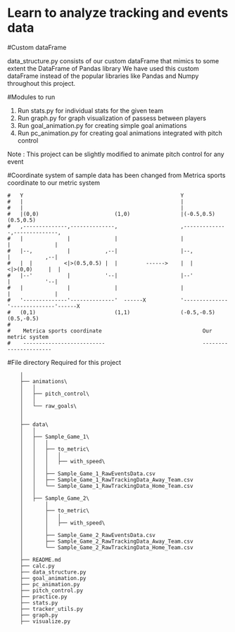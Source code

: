 #   Learn to analyze tracking and events data

 

#Custom dataFrame

data_structure.py consists of our custom dataFrame that mimics to some extent the DataFrame of Pandas library
We have used this custom dataFrame instead of the popular libraries like Pandas and Numpy throughout this project.



#Modules to run

1. Run stats.py for individual stats for the given team
2. Run graph.py for graph visualization of passess between players
3. Run goal_animation.py for creating simple goal animations
4. Run pc_animation.py for creating goal animations integrated with pitch control



Note : This project can be slightly modified to animate pitch control for any event


#Coordinate system of sample data has been changed from Metrica sports coordinate to our metric system 

    #   Y                                                  Y
    #   |                                                  | 
    #   |                                                  |
    #   |(0,0)                        (1,0)                |(-0.5,0.5)                    (0.5,0.5)
    #   ,--------------,--------------,                    ,--------------,--------------,
    #   |              |              |                    |              |              |
    #   |--,           |           ,--|                    |--,           |           ,--|
    #   |  |          <|>(0.5,0.5) |  |         ------>    |  |          <|>(0,0)     |  |
    #   |--'           |           '--|                    |--'           |           '--| 
    #   |              |              |                    |              |              |  
    #   '--------------'--------------'  ------X           '--------------'--------------'------X
    #   (0,1)                         (1,1)                (-0.5,-0.5)                         (0.5,-0.5)
    #
    #    Metrica sports coordinate                                Our metric system
    #    --------------------------                               ----------------------               

        
#File directory Required for this project
    
        │
        ├── animations\
        │   │
        │   ├── pitch_control\
        │   │
        │   └── raw_goals\
        │
        │
        ├── data\
        │   │
        │   ├── Sample_Game_1\
        │   │   │
        │   │   ├── to_metric\
        │   │   │   │
        │   │   │   ├── with_speed\
        │   │   │
        │   │   ├── Sample_Game_1_RawEventsData.csv
        │   │   ├── Sample_Game_1_RawTrackingData_Away_Team.csv
        │   │   └── Sample_Game_1_RawTrackingData_Home_Team.csv
        │   │
        │   ├── Sample_Game_2\
        │       │
        │       ├── to_metric\
        │       │   │
        │       │   ├── with_speed\
        │       │
        │       ├── Sample_Game_2_RawEventsData.csv
        │       ├── Sample_Game_2_RawTrackingData_Away_Team.csv
        │       └── Sample_Game_2_RawTrackingData_Home_Team.csv
        │
        ├── README.md
        ├── calc.py
        ├── data_structure.py
        ├── goal_animation.py
        ├── pc_animation.py
        ├── pitch_control.py
        ├── practice.py
        ├── stats.py
        ├── tracker_utils.py
        ├── graph.py
        ├── visualize.py

    
    